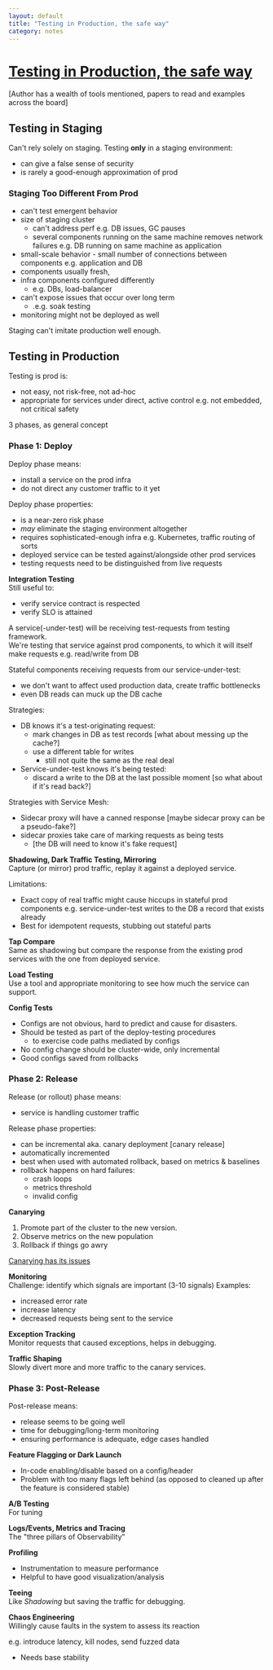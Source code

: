 ```yaml
---
layout: default
title: "Testing in Production, the safe way"
category: notes
---
```


# [Testing in Production, the safe way](https://medium.com/@copyconstruct/testing-in-production-the-safe-way-18ca102d0ef1)

[Author has a wealth of tools mentioned, papers to read and examples across the board]

## Testing in Staging 

Can't rely solely on staging. Testing **only** in a staging environment:  
- can give a false sense of security
- is rarely a good-enough approximation of prod 

### Staging Too Different From Prod
- can't test emergent behavior 
- size of staging cluster
    - can't address perf e.g. DB issues, GC pauses
    - several components running on the same machine removes network failures e.g. DB running on same machine as application
- small-scale behavior
        - small number of connections between components e.g. application and DB
- components usually fresh,
- infra components configured differently
    - e.g. DBs, load-balancer
- can't expose issues that occur over long term
    - .e.g. soak testing
- monitoring might not be deployed as well

Staging can't imitate production well enough.

## Testing in Production
Testing is prod is:
- not easy, not risk-free, not ad-hoc
- appropriate for services under direct, active control e.g. not embedded, not critical safety  

3 phases, as general concept

### Phase 1: Deploy
Deploy phase means:
- install a service on the prod infra
- do not direct any customer traffic to it yet

Deploy phase properties:
- is a near-zero risk phase
- *may* eliminate the staging environment altogether 
- requires sophisticated-enough infra e.g. Kubernetes, traffic routing of sorts
- deployed service can be tested against/alongside other prod services
- testing requests need to be distinguished from live requests

**Integration Testing**   
Still useful to:
- verify service contract is respected 
- verify SLO is attained 

A service(-under-test) will be receiving test-requests from testing framework.   
We're testing that service against prod components, to which it will itself make requests e.g. read/write from DB

Stateful components receiving requests from our service-under-test:  
- we don't want to affect used production data, create traffic bottlenecks
- even DB reads can muck up the DB cache

Strategies:
- DB knows it's a test-originating request:
    - mark changes in DB as test records [what about messing up the cache?]
    - use a different table for writes
        - still not quite the same as the real deal
- Service-under-test knows it's being tested:
    - discard a write to the DB at the last possible moment [so what about if it's read back?]

Strategies with Service Mesh:
- Sidecar proxy will have a canned response [maybe sidecar proxy can be a pseudo-fake?]
- sidecar proxies take care of marking requests as being tests
    - [the DB will need to know it's fake request]


**Shadowing, Dark Traffic Testing, Mirroring**  
Capture (or mirror) prod traffic, replay it against a deployed service.

Limitations: 
- Exact copy of real traffic might cause hiccups in stateful prod components e.g. service-under-test writes to the DB a record that exists already
- Best for idempotent requests, stubbing out stateful parts


**Tap Compare**   
Same as shadowing but compare the response from the existing prod services with the one from deployed service.

**Load Testing**   
Use a tool and appropriate monitoring to see how much the service can support.

**Config Tests**
- Configs are not obvious, hard to predict and cause for disasters.
- Should be tested as part of the deploy-testing procedures
    - to exercise code paths mediated by configs
- No config change should be cluster-wide, only incremental
- Good configs saved from rollbacks

### Phase 2: Release
Release (or rollout) phase means:
- service is handling customer traffic

Release phase properties:
- can be incremental aka. canary deployment [canary release]
- automatically incremented
- best when used with automated rollback, based on metrics & baselines
- rollback happens on hard failures:
    - crash loops
    - metrics threshold
    - invalid config

**Canarying**  
1. Promote part of the cluster to the new version.  
2. Observe metrics on the new population
3. Rollback if things go awry

[Canarying has its issues](http://dreynaud.fail/canaries-in-practice/)

**Monitoring**  
Challenge: identify which signals are important (3-10 signals)
Examples:
- increased error rate
- increase latency
- decreased requests being sent to the service

**Exception Tracking**  
Monitor requests that caused exceptions, helps in debugging.

**Traffic Shaping**  
Slowly divert more and more traffic to the canary services.

### Phase 3: Post-Release
Post-release means:
- release seems to be going well
- time for debugging/long-term monitoring
- ensuring performance is adequate, edge cases handled

**Feature Flagging or Dark Launch**  
- In-code enabling/disable based on a config/header
- Problem with too many flags left behind (as opposed to cleaned up after the feature is considered stable)

**A/B Testing**  
For tuning

**Logs/Events, Metrics and Tracing**  
The "three pillars of Observability"

**Profiling**  
- Instrumentation to measure performance
- Helpful to have good visualization/analysis

**Teeing**  
Like *Shadowing* but saving the traffic for debugging.

**Chaos Engineering**  
Willingly cause faults in the system to assess its reaction 

e.g. introduce latency, kill nodes, send fuzzed data

- Needs base stability







